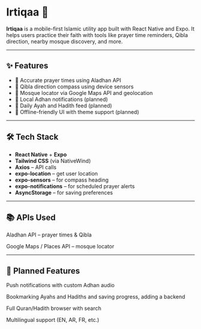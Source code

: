 # Irtiqaa 📿

**Irtiqaa** is a mobile-first Islamic utility app built with React Native and Expo. It helps users practice their faith with tools like prayer time reminders, Qibla direction, nearby mosque discovery, and more.

---

## ✨ Features

- 🕌 Accurate prayer times using Aladhan API
- 🧭 Qibla direction compass using device sensors
- 📍 Mosque locator via Google Maps API and geolocation
- 🔔 Local Adhan notifications (planned)
- 📖 Daily Ayah and Hadith feed (planned)
- 🌙 Offline-friendly UI with theme support (planned)

---

## 🛠️ Tech Stack

- **React Native** + **Expo**  
- **Tailwind CSS** (via NativeWind)  
- **Axios** – API calls  
- **expo-location** – get user location  
- **expo-sensors** – for compass heading  
- **expo-notifications** – for scheduled prayer alerts  
- **AsyncStorage** – for saving preferences

---

## 📚 APIs Used
Aladhan API – prayer times & Qibla

Google Maps / Places API – mosque locator

---

## 🚧 Planned Features
Push notifications with custom Adhan audio

Bookmarking Ayahs and Hadiths and saving progress, adding a backend

Full Quran/Hadith browser with search

Multilingual support (EN, AR, FR, etc.)